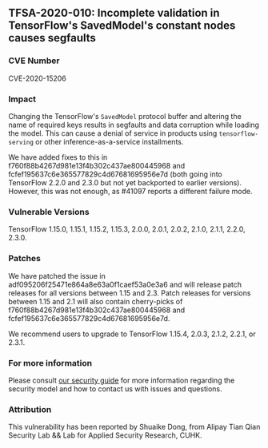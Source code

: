 ## TFSA-2020-010: Incomplete validation in TensorFlow's SavedModel's constant nodes causes segfaults

### CVE Number
CVE-2020-15206

### Impact
Changing the TensorFlow's `SavedModel` protocol buffer and altering the name of
required keys results in segfaults and data corruption while loading the model.
This can cause a denial of service in products using `tensorflow-serving` or
other inference-as-a-service installments.

We have added fixes to this in f760f88b4267d981e13f4b302c437ae800445968 and
fcfef195637c6e365577829c4d67681695956e7d (both going into TensorFlow 2.2.0 and
2.3.0 but not yet backported to earlier versions). However, this was not enough,
as #41097 reports a different failure mode.

### Vulnerable Versions
TensorFlow 1.15.0, 1.15.1, 1.15.2, 1.15.3, 2.0.0, 2.0.1, 2.0.2, 2.1.0, 2.1.1,
2.2.0, 2.3.0.

### Patches
We have patched the issue in adf095206f25471e864a8e63a0f1caef53a0e3a6 and will
release patch releases for all versions between 1.15 and 2.3. Patch releases for
versions between 1.15 and 2.1 will also contain cherry-picks of
f760f88b4267d981e13f4b302c437ae800445968 and
fcfef195637c6e365577829c4d67681695956e7d.

We recommend users to upgrade to TensorFlow 1.15.4, 2.0.3, 2.1.2, 2.2.1, or
2.3.1.

### For more information
Please consult [our security
guide](https://github.com/tensorflow/tensorflow/blob/master/SECURITY.md) for
more information regarding the security model and how to contact us with issues
and questions.

### Attribution
This vulnerability has been reported by Shuaike Dong, from Alipay Tian Qian
Security Lab && Lab for Applied Security Research, CUHK.
